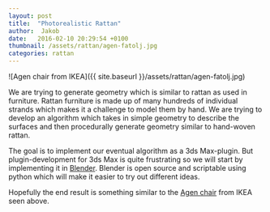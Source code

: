 ```yaml
---
layout: post
title:  "Photorealistic Rattan"
author:  Jakob
date:   2016-02-10 20:29:54 +0100
thumbnail: /assets/rattan/agen-fatolj.jpg
categories: rattan
---
```


![Agen chair from IKEA]({{ site.baseurl }}/assets/rattan/agen-fatolj.jpg)

We are trying to generate geometry which is similar to rattan as used in
furniture. Rattan furniture is made up of many hundreds of individual strands
which makes it a challenge to model them by hand. We are trying to develop an
algorithm which takes in simple geometry to describe the surfaces and then
procedurally generate geometry similar to hand-woven rattan.

The goal is to implement our eventual algorithm as a 3ds Max-plugin. But
plugin-development for 3ds Max is quite frustrating so we will start by
implementing it in [Blender](https://www.blender.org). Blender is open source and
scriptable using python which will make it easier to try out different ideas.

Hopefully the end result is something similar to the [Agen chair](http://www.ikea.com/se/sv/catalog/products/50058376/)
from IKEA seen above.
